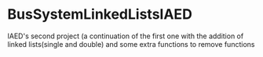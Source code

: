 # BusSystemLinkedListsIAED
IAED's second project (a continuation of the first one with the addition of linked lists(single and double) and some extra functions to remove functions
